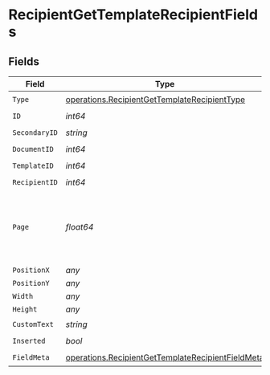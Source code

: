 # RecipientGetTemplateRecipientFields


## Fields

| Field                                                                                                                  | Type                                                                                                                   | Required                                                                                                               | Description                                                                                                            |
| ---------------------------------------------------------------------------------------------------------------------- | ---------------------------------------------------------------------------------------------------------------------- | ---------------------------------------------------------------------------------------------------------------------- | ---------------------------------------------------------------------------------------------------------------------- |
| `Type`                                                                                                                 | [operations.RecipientGetTemplateRecipientType](../../models/operations/recipientgettemplaterecipienttype.md)           | :heavy_check_mark:                                                                                                     | N/A                                                                                                                    |
| `ID`                                                                                                                   | *int64*                                                                                                                | :heavy_check_mark:                                                                                                     | N/A                                                                                                                    |
| `SecondaryID`                                                                                                          | *string*                                                                                                               | :heavy_check_mark:                                                                                                     | N/A                                                                                                                    |
| `DocumentID`                                                                                                           | *int64*                                                                                                                | :heavy_check_mark:                                                                                                     | N/A                                                                                                                    |
| `TemplateID`                                                                                                           | *int64*                                                                                                                | :heavy_check_mark:                                                                                                     | N/A                                                                                                                    |
| `RecipientID`                                                                                                          | *int64*                                                                                                                | :heavy_check_mark:                                                                                                     | N/A                                                                                                                    |
| `Page`                                                                                                                 | *float64*                                                                                                              | :heavy_check_mark:                                                                                                     | The page number of the field on the document. Starts from 1.                                                           |
| `PositionX`                                                                                                            | *any*                                                                                                                  | :heavy_minus_sign:                                                                                                     | N/A                                                                                                                    |
| `PositionY`                                                                                                            | *any*                                                                                                                  | :heavy_minus_sign:                                                                                                     | N/A                                                                                                                    |
| `Width`                                                                                                                | *any*                                                                                                                  | :heavy_minus_sign:                                                                                                     | N/A                                                                                                                    |
| `Height`                                                                                                               | *any*                                                                                                                  | :heavy_minus_sign:                                                                                                     | N/A                                                                                                                    |
| `CustomText`                                                                                                           | *string*                                                                                                               | :heavy_check_mark:                                                                                                     | N/A                                                                                                                    |
| `Inserted`                                                                                                             | *bool*                                                                                                                 | :heavy_check_mark:                                                                                                     | N/A                                                                                                                    |
| `FieldMeta`                                                                                                            | [operations.RecipientGetTemplateRecipientFieldMeta](../../models/operations/recipientgettemplaterecipientfieldmeta.md) | :heavy_check_mark:                                                                                                     | N/A                                                                                                                    |